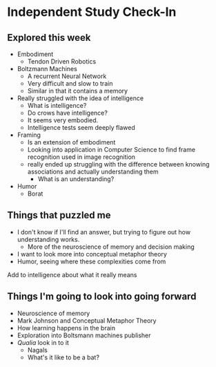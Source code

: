 # Independent Study Check-In 

## Explored this week

- Embodiment 
  - Tendon Driven Robotics 
- Boltzmann Machines
  - A recurrent Neural Network 
  - Very difficult and slow to train 
  - Similar in that it contains a memory 
- Really struggled with the idea of intelligence 
  - What is intelligence?
  - Do crows have intelligence?
  - It seems very embodied. 
  - Intelligence tests seem deeply flawed 
- Framing 
  - Is an extension of embodiment 
  - Looking into application in Computer Science to find frame recognition used in image recognition 
  - really ended up struggling with the difference between knowing associations and actually understanding them 
    - What is an understanding? 
- Humor 
  - Borat 

## Things that puzzled me

- I don't know if I'll find an answer, but trying to figure out how understanding works. 
  - More of the neuroscience of memory and decision making 
- I want to look more into conceptual metaphor theory 
- Humor, seeing where these complexities come from 



Add to intelligence about what it really means 

## Things I'm going to look into going forward 

- Neuroscience of memory 
- Mark Johnson and Conceptual Metaphor Theory 
- How learning happens in the brain 
- Exploration into Boltsmann machines publisher 
- *Qualia* look in to it 
  - Nagals 
  - What's it like to be a bat? 